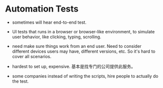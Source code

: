 # Automation Tests

- sometimes will hear end-to-end test. 

- UI tests that runs in a browser or browser-like environment, to simulate user behavior, like clicking, typing, scrolling. 

- need make sure things work from an end user. Need to consider different devices users may have, different versions, etc. So it's hard to cover all scenarios. 

- hardest to set up, expensive. 基本是找专门的公司提供此服务。

- some companies instead of writing the scripts, hire people to actually do the test.